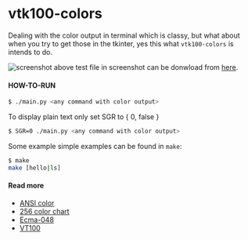 # vtk100-colors

Dealing with the color output in terminal which is classy, but what about when you try to get those in the tkinter, yes this what `vtk100-colors` is intends to do.

![screenshot][screenshot]
above test file in screenshot can be donwload from [here][extreme].

#### HOW-TO-RUN

```bash
$ ./main.py <any command with color output>
```

To display plain text only set SGR to { 0, false }

```bash
$ SGR=0 ./main.py <any command with color output>
```

Some example simple examples can be found in `make`:

```bash
$ make
make [hello|ls]
```

#### Read more

 - [ANSI color][ansi]
 - [256 color chart][chart]
 - [Ecma-048][ecma]
 - [VT100][vt100]

[vt100]: http://en.wikipedia.org/wiki/VT100
[ecma]: http://www.ecma-international.org/publications/files/ECMA-ST/Ecma-048.pdf
[screenshot]: https://raw.github.com/bekar/vtk100-colors/dump/images/screenshot.png
[extreme]: https://raw.github.com/bekar/vtk100-colors/dump/samples/colorextreme
[chart]: http://www.calmar.ws/vim/256-xterm-24bit-rgb-color-chart.html
[ansi]: https://en.wikipedia.org/wiki/ANSI_escape_code#Colors
